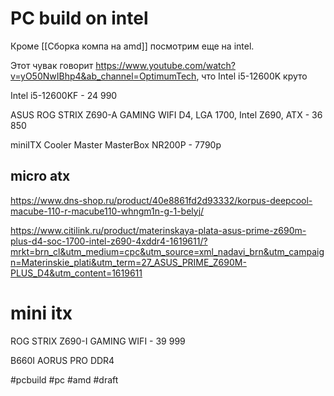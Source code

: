 # PC build on intel

Кроме [[Сборка компа на amd]] посмотрим еще на intel.

Этот чувак говорит https://www.youtube.com/watch?v=yO50NwIBhp4&ab_channel=OptimumTech, что Intel i5-12600K круто

Intel i5-12600KF - 24 990

ASUS ROG STRIX Z690-A GAMING WIFI D4, LGA 1700, Intel Z690, ATX - 36 850


miniITX Cooler Master MasterBox NR200P - 7790р

## micro atx 

https://www.dns-shop.ru/product/40e8861fd2d93332/korpus-deepcool-macube-110-r-macube110-whngm1n-g-1-belyj/

https://www.citilink.ru/product/materinskaya-plata-asus-prime-z690m-plus-d4-soc-1700-intel-z690-4xddr4-1619611/?mrkt=brn_cl&utm_medium=cpc&utm_source=xml_nadavi_brn&utm_campaign=Materinskie_plati&utm_term=27_ASUS_PRIME_Z690M-PLUS_D4&utm_content=1619611

# mini itx 

ROG STRIX Z690-I GAMING WIFI - 39 999

B660I AORUS PRO DDR4

#pcbuild #pc #amd
#draft
